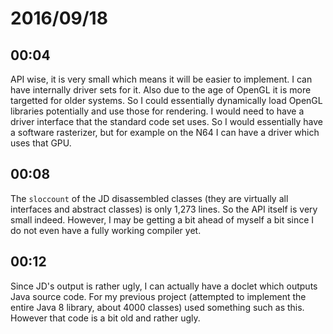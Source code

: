 # 2016/09/18

## 00:04

API wise, it is very small which means it will be easier to implement. I can
have internally driver sets for it. Also due to the age of OpenGL it is more
targetted for older systems. So I could essentially dynamically load OpenGL
libraries potentially and use those for rendering. I would need to have a
driver interface that the standard code set uses. So I would essentially have
a software rasterizer, but for example on the N64 I can have a driver which
uses that GPU.

## 00:08

The `sloccount` of the JD disassembled classes (they are virtually all
interfaces and abstract classes) is only 1,273 lines. So the API itself is
very small indeed. However, I may be getting a bit ahead of myself a bit since
I do not even have a fully working compiler yet.

## 00:12

Since JD's output is rather ugly, I can actually have a doclet which outputs
Java source code. For my previous project (attempted to implement the entire
Java 8 library, about 4000 classes) used something such as this. However that
code is a bit old and rather ugly.

